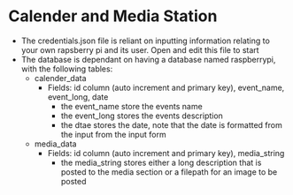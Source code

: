 # Calender and Media Station

* The credentials.json file is reliant on inputting information relating to your own rapsberry pi and its user. Open and edit this file to start
* The database is dependant on having a database named raspberrypi, with the following tables:
    * calender_data
        * Fields: id column (auto increment and primary key), event_name, event_long, date
            * the event_name store the events name
            * the event_long stores the events description
            * the dtae stores the date, note that the date is formatted from the input from the input form
    * media_data
        * Fields: id column (auto increment and primary key), media_string
            * the media_string stores either a long description that is posted to the media section or a filepath for an image to be posted
